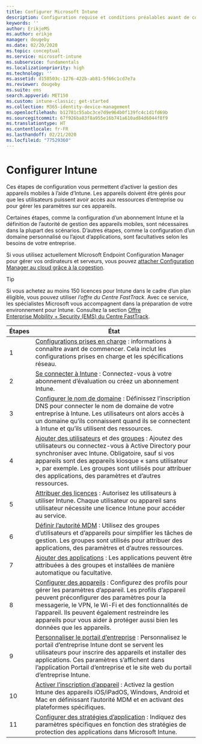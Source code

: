 ```yaml
---
title: Configurer Microsoft Intune
description: Configuration requise et conditions préalables avant de commencer à utiliser votre abonnement Intune
keywords: ''
author: ErikjeMS
ms.author: erikje
manager: dougeby
ms.date: 02/20/2020
ms.topic: conceptual
ms.service: microsoft-intune
ms.subservice: fundamentals
ms.localizationpriority: high
ms.technology: ''
ms.assetid: d158503c-1276-422b-ab81-5f66c1cd7e7a
ms.reviewer: dougeby
ms.suite: ems
search.appverid: MET150
ms.custom: intune-classic; get-started
ms.collection: M365-identity-device-management
ms.openlocfilehash: b12781c55abc3ce7d9e964b0f139fc4c1d1fd69b
ms.sourcegitcommit: 67f926ba83f8a955e16b741a610ad84d6044f8f9
ms.translationtype: HT
ms.contentlocale: fr-FR
ms.lasthandoff: 02/21/2020
ms.locfileid: "77529360"
---
```

# <a name="set-up-intune"></a>Configurer Intune

Ces étapes de configuration vous permettent d’activer la gestion des appareils mobiles à l’aide d’Intune. Les appareils doivent être gérés pour que les utilisateurs puissent avoir accès aux ressources d’entreprise ou pour gérer les paramètres sur ces appareils.

Certaines étapes, comme la configuration d’un abonnement Intune et la définition de l’autorité de gestion des appareils mobiles, sont nécessaires dans la plupart des scénarios. D’autres étapes, comme la configuration d’un domaine personnalisé ou l’ajout d’applications, sont facultatives selon les besoins de votre entreprise.

Si vous utilisez actuellement Microsoft Endpoint Configuration Manager pour gérer vos ordinateurs et serveurs, vous pouvez [attacher Configuration Manager au cloud grâce à la cogestion](https://docs.microsoft.com/configmgr/comanage/overview).

>[!TIP]
>Si vous achetez au moins 150 licences pour Intune dans le cadre d’un plan éligible, vous pouvez utiliser *l’offre du Centre FastTrack*. Avec ce service, les spécialistes Microsoft vous accompagnent dans la préparation de votre environnement pour Intune. Consultez la section [Offre Enterprise Mobility + Security (EMS) du Centre FastTrack](https://docs.microsoft.com/enterprise-mobility-security/Solutions/enterprise-mobility-fasttrack-program).

| Étapes | État  |
|---|---|
|   1   | [Configurations prises en charge](supported-devices-browsers.md) : informations à connaître avant de commencer. Cela inclut les configurations prises en charge et les spécifications réseau.|
|   2   |  [Se connecter à Intune](account-sign-up.md) : Connectez-vous à votre abonnement d’évaluation ou créez un abonnement Intune. |
|   3   | [Configurer le nom de domaine](custom-domain-name-configure.md) : Définissez l’inscription DNS pour connecter le nom de domaine de votre entreprise à Intune. Les utilisateurs ont alors accès à un domaine qu’ils connaissent quand ils se connectent à Intune et qu’ils utilisent des ressources. |
|   4   | [Ajouter des utilisateurs](users-add.md) et des [groupes](../groups-add.md) : Ajoutez des utilisateurs ou connectez-vous à Active Directory pour synchroniser avec Intune. Obligatoire, sauf si vos appareils sont des appareils kiosque « sans utilisateur », par exemple. Les groupes sont utilisés pour attribuer des applications, des paramètres et d’autres ressources.|
|   5   | [Attribuer des licences](../licenses-assign.md) : Autorisez les utilisateurs à utiliser Intune. Chaque utilisateur ou appareil sans utilisateur nécessite une licence Intune pour accéder au service. |
|   6   | [Définir l’autorité MDM](../mdm-authority-set.md) : Utilisez des groupes d’utilisateurs et d’appareils pour simplifier les tâches de gestion. Les groupes sont utilisés pour attribuer des applications, des paramètres et d’autres ressources. |
|   7   | [Ajouter des applications](../apps/apps-add.md) : Les applications peuvent être attribuées à des groupes et installées de manière automatique ou facultative. |
|   8   | [Configurer des appareils](../configuration/device-profiles.md) : Configurez des profils pour gérer les paramètres d’appareil. Les profils d’appareil peuvent préconfigurer des paramètres pour la messagerie, le VPN, le Wi-Fi et des fonctionnalités de l’appareil. Ils peuvent également restreindre les appareils pour vous aider à protéger aussi bien les données que les appareils. |
|   9   |  [Personnaliser le portail d’entreprise](../apps/company-portal-app.md) : Personnalisez le portail d’entreprise Intune dont se servent les utilisateurs pour inscrire des appareils et installer des applications. Ces paramètres s’affichent dans l’application Portail d’entreprise et le site web du portail d’entreprise Intune.       |
|  10   | [Activer l’inscription d’appareil](mdm-authority-set.md) : Activez la gestion Intune des appareils iOS/iPadOS, Windows, Android et Mac en définissant l’autorité MDM et en activant des plateformes spécifiques. |
|  11   |  [Configurer des stratégies d’application](../apps/app-protection-policy.md) : Indiquez des paramètres spécifiques en fonction des stratégies de protection des applications dans Microsoft Intune. |
